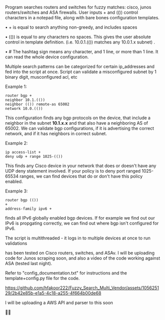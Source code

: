 

Program searches routers and switches for fuzzy matches: cisco, junos routers/switches and ASA firewalls.
User inputs  +   and   (())   control characters in a notepad file, along with bare bones configuration templates. 


•	+ is equal to search anything non-greedy,  and includes spaces

•	(())  is equal to any characters no spaces. This gives the user absolute control in template definition. (i.e. 10.0.1.(()) matches any 10.0.1.x subnet) .

•	#   The hashtag sign means any character, and 1 line, or more than 1 line. It can read the whole device configuration.  

Multiple search patterns can be categorized for certain ip_addresses and fed into the script at once.
Script can validate a misconfigured subnet by 1 binary digit, musconfigured acl, etc

Example 1:

    router bgp +                                
    neighbor 10.1.(())                                                                                                                                  
    neighbor (()) remote-as 65002
    network 10.0.(())


This configuration finds any bgp protocols on the device, that include a neighbor in the subnet **10.1.x.x**  and that
also have a neighboring AS of 65002. We can validate bgp configurations, if it is advertising the correct network, and if it has neighbors in correct subnet.

Example 2:

    ip access-list +  
    deny udp + range 1025-(()) 

This finds any Cisco device in your network that does or doesn't  have any UDP deny statement involved. If your policy is to deny port ranged 1025-65534 ranges, we can find devices that do or don't have this policy enabled.


Example 3:

 	router bgp (())
 	+
 	address-family ipv6 +

finds all IPv6 globally enabled bgp devices. If for example we find out our IPv6 is propgating correctly, we can find out where bgp isn't configured for IPv6.


The script is multithreaded - it logs in to multiple devices at once to run validations


has been tested on Cisco routers, switches, and ASAv. I will be uploading code for Junos scraping soon, and also a video of the code working against ASA (tested last night).




Refer to "config_documentation.txt"   for instructions and the template+config.py file  for the code.







https://github.com/hfakoor222/Fuzzy_Search_Multi_Vendor/assets/105625129/2b42e85b-e1a5-4c18-a255-4f664b00de68







I will be uploading a AWS API and parser to this soon

:face_exhaling:



